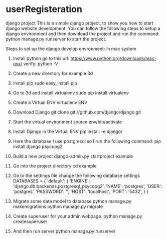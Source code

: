 # userRegisteration
django project
This is a simple django project, to show you how to start django website development. 
You can follow the following steps to setup a django environment and then download the project and run the command:
python manage.py runserver 
to start the project. 

Steps to set up the django develop envronment:
In mac system

1. Install python
go to this url: https://www.python.org/downloads/mac-osx/
verify: python -V

2. Create a new directory for example 3d

3. Install pip
sudo easy_install pip

4. Go to 3d and install virtualenv
sudo pip install virtualenv

5. Create a Virtual ENV
virtualenv ENV

6. Download Django 
git clone git://github.com/django/django.git

7. Start the virtual environment
source env/bin/activate

8. Install Django in the Virtual ENV
pip install -e django/

9. Here the database I use postgresql so I run the following command:
pip install django psycopg2

10. Build a new project
django-admin.py startproject example

11. Go into the project directory
cd example

12. Go to the settings file change the following database settings
DATABASES = {
    'default': {
        'ENGINE': 'django.db.backends.postgresql_psycopg2',
        'NAME': ‘postgres’,
        'USER': ‘postgres’,
        'PASSWORD': '',
        'HOST': 'localhost',
        'PORT': ’5432’,
    }
}


13. Migrate some data model to database 
python manage.py makemigrations
python manage.py migrate

14. Create superuser for your admin webpage.
python manage.py createsuperuser

15. And then run server
python manage.py runserver


















